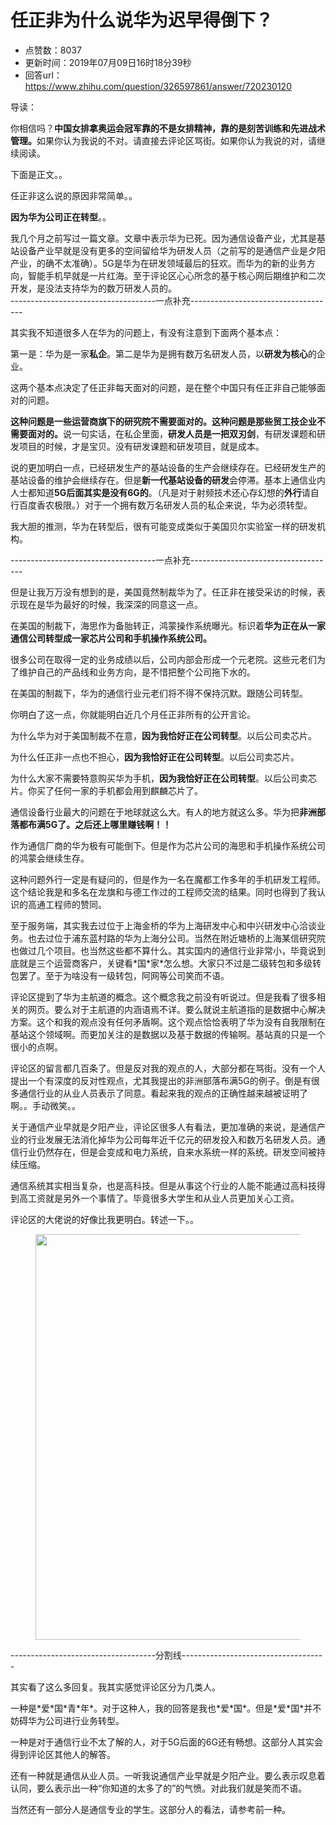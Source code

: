 # 任正非为什么说华为迟早得倒下？
- 点赞数：8037
- 更新时间：2019年07月09日16时18分39秒
- 回答url：https://www.zhihu.com/question/326597861/answer/720230120
<body>
 <p data-pid="lEzuCm4p">导读：</p>
 <p data-pid="3uTgByKx">你相信吗？<b>中国女排拿奥运会冠军靠的不是女排精神，靠的是刻苦训练和先进战术管理。</b>如果你认为我说的不对。请直接去评论区骂街。如果你认为我说的对，请继续阅读。</p>
 <p data-pid="nYclzkva">下面是正文。。</p>
 <p data-pid="BhoUIHlP">任正非这么说的原因非常简单。。</p>
 <p data-pid="vGZ9Jvf8"><b>因为华为公司正在转型</b>。。</p>
 <p data-pid="RaMJpRMU">我几个月之前写过一篇文章。文章中表示华为已死。因为通信设备产业，尤其是基站设备产业早就是没有更多的空间留给华为研发人员（之前写的是通信产业是夕阳产业，的确不太准确）。5G是华为在研发领域最后的狂欢。而华为的新的业务方向，智能手机早就是一片红海。至于评论区心心所念的基于核心网后期维护和二次开发，是没法支持华为的数万研发人员的。<br>
  ------------------------------------一点补充------------------------------------</p>
 <p data-pid="nwFctX6E">其实我不知道很多人在华为的问题上，有没有注意到下面两个基本点：</p>
 <p data-pid="Lpv2-vjV">第一是：华为是一家<b>私企</b>。第二是华为是拥有数万名研发人员，以<b>研发为核心</b>的企业。</p>
 <p data-pid="J0vYEtJc">这两个基本点决定了任正非每天面对的问题，是在整个中国只有任正非自己能够面对的问题。</p>
 <p data-pid="bi96tp0x"><b>这种问题是一些运营商旗下的研究院不需要面对的。这种问题是那些贸工技企业不需要面对的。</b>说一句实话，在私企里面，<b>研发人员是一把双刃剑</b>，有研发课题和研发项目的时候，才是宝贝。没有研发课题和研发项目，就是成本。</p>
 <p data-pid="2tfLR3gu">说的更加明白一点，已经研发生产的基站设备的生产会继续存在。已经研发生产的基站设备的维护会继续存在。但是<b>新一代基站设备的研发</b>会停滞。基本上通信业内人士都知道<b>5G后面其实是没有6G的</b>。（凡是对于射频技术还心存幻想的<b>外行</b>请自行百度香农极限。）对于一个拥有数万名研发人员的私企来说，华为必须转型。</p>
 <p data-pid="li3as5mz">我大胆的推测，华为在转型后，很有可能变成类似于美国贝尔实验室一样的研发机构。</p>
 <p data-pid="mK8az4YL">------------------------------------一点补充------------------------------------</p>
 <p data-pid="CoIyRQGO">但是让我万万没有想到的是，美国竟然制裁华为了。任正非在接受采访的时候，表示现在是华为最好的时候，我深深的同意这一点。</p>
 <p data-pid="q2u8uleK">在美国的制裁下，海思作为备胎转正，鸿蒙操作系统曝光。标识着<b>华为正在从一家通信公司转型成一家芯片公司和手机操作系统公司。</b></p>
 <p data-pid="p34aV8cI">很多公司在取得一定的业务成绩以后，公司内部会形成一个元老院。这些元老们为了维护自己的产品线和业务方向，是不惜把整个公司拖下水的。</p>
 <p data-pid="tugManLY">在美国的制裁下，华为的通信行业元老们将不得不保持沉默。跟随公司转型。</p>
 <p data-pid="tAyGicKK">你明白了这一点，你就能明白近几个月任正非所有的公开言论。</p>
 <p data-pid="0wZpr0Gw">为什么华为对于美国制裁不在意，<b>因为我恰好正在公司转型</b>。以后公司卖芯片。</p>
 <p data-pid="8eaZ2GLa">为什么任正非一点也不担心，<b>因为我恰好正在公司转型</b>。以后公司卖芯片。</p>
 <p data-pid="tWPBEBVq">为什么大家不需要特意购买华为手机，<b>因为我恰好正在公司转型</b>。以后公司卖芯片。你买了任何一家的手机都会用到麒麟芯片了。</p>
 <p data-pid="IGTsBRlo">通信设备行业最大的问题在于地球就这么大。有人的地方就这么多。华为把<b>非洲部落都布满5G了。之后还上哪里赚钱啊！！</b></p>
 <p data-pid="ssHfVuJS">作为通信厂商的华为极有可能倒下。但是作为芯片公司的海思和手机操作系统公司的鸿蒙会继续生存。</p>
 <p data-pid="rIrSQTrt">这种问题外行一定是有疑问的，但是作为一名在魔都工作多年的手机研发工程师。这个结论我是和多名在龙旗和与德工作过的工程师交流的结果。同时也得到了我认识的高通工程师的赞同。</p>
 <p data-pid="DYZb7itg">至于服务端，其实我去过位于上海金桥的华为上海研发中心和中兴研发中心洽谈业务。也去过位于浦东蓝村路的华为上海分公司。当然在附近塘桥的上海某信研究院也做过几个项目。也当然这些都不算什么。其实国内的通信行业非常小，毕竟说到底就是三个运营商客户，关键看*国*家*怎么想。大家只不过是二级转包和多级转包罢了。至于为啥没有一级转包，阿网等公司笑而不语。</p>
 <p data-pid="YqlEyVaq">评论区提到了华为主航道的概念。这个概念我之前没有听说过。但是我看了很多相关的网页。要么对于主航道的内涵语焉不详。要么就说主航道指的是数据中心解决方案。这个和我的观点没有任何矛盾啊。这个观点恰恰表明了华为没有自我限制在基站这个领域啊。而更加关注的是数据以及基于数据的传输啊。基站真的只是一个很小的点啊。</p>
 <p data-pid="-1meLiWZ">评论区的留言都几百条了。但是反对我的观点的人，大部分都在骂街。没有一个人提出一个有深度的反对性观点，尤其我提出的非洲部落布满5G的例子。倒是有很多通信行业的从业人员表示了同意。看起来我的观点的正确性越来越被证明了啊。。手动微笑。。</p>
 <p data-pid="_1uQi3TD">关于通信产业早就是夕阳产业，评论区很多人有看法，更加准确的来说，是通信产业的行业发展无法消化掉华为公司每年近千亿元的研发投入和数万名研发人员。通信行业仍然存在，但是会变成和电力系统，自来水系统一样的系统。研发空间被持续压缩。</p>
 <p data-pid="PI93R5qo">通信系统其实相当复杂，也是高科技。但是从事这个行业的人能不能通过高科技得到高工资就是另外一个事情了。毕竟很多大学生和从业人员更加关心工资。</p>
 <p data-pid="R8dZTEhA">评论区的大佬说的好像比我更明白。转述一下。。</p>
 <figure data-size="normal">
  <img src="https://picx.zhimg.com/50/v2-0da5082d63768b5c921eaa9687623954_720w.jpg?source=1940ef5c" data-caption="" data-size="normal" data-rawwidth="649" data-rawheight="211" data-original-token="v2-6563afb8365e82b9dac6ffd39a682155" data-default-watermark-src="https://picx.zhimg.com/50/v2-4a95ba4413eed3d5e6668aec652c4d3f_720w.jpg?source=1940ef5c" class="origin_image zh-lightbox-thumb" width="649" data-original="https://pic1.zhimg.com/v2-0da5082d63768b5c921eaa9687623954_r.jpg?source=1940ef5c">
 </figure>
 <p data-pid="_UCssNn9">------------------------------------分割线------------------------------------</p>
 <p data-pid="wbZ7zk4E">其实看了这么多回复。我其实感觉评论区分为几类人。</p>
 <p data-pid="3hseApZT">一种是*爱*国*青*年*。对于这种人，我的回答是我也*爱*国*。但是*爱*国*并不妨碍华为公司进行业务转型。</p>
 <p data-pid="w_Kspm2Y">一种是对于通信行业不太了解的人，对于5G后面的6G还有畅想。这部分人其实会得到评论区其他人的解答。</p>
 <p data-pid="Fyoih_q4">还有一种就是通信从业人员。一听我说通信产业早就是夕阳产业。要么表示叹息着认同，要么表示出一种“你知道的太多了的”的气愤。对此我们就是笑而不语。</p>
 <p data-pid="b3Iojnkq">当然还有一部分人是通信专业的学生。这部分人的看法，请参考前一种。</p>
</body>